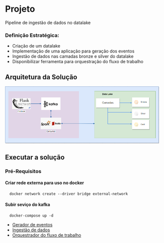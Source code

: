 # Projeto
Pipeline de ingestão de dados no datalake

### Definição Estratégica:
- Criação de um datalake
- Implementação de uma aplicação para geração dos eventos
- Ingestão de dados nas camadas bronze e silver do datalake
- Disponibilizar ferramenta para orquestração do fluxo de trabalho

## Arquitetura da Solução
![img.png](img/img.png)


## Executar a solução

### Pré-Requisitos
#### Criar rede externa para uso no docker
```
  docker network create --driver bridge external-network
```
#### Subir seviço do kafka
```
  docker-compose up -d
```

  - [Gerador de eventos](app-producer%2Freadme.md)
  - [Ingestão de dados](app-consumer%2FREADME.md) 
  - [Orquestrador do fluxo de trabalho](airflow%2Freadme.md)
